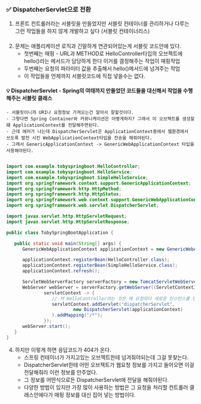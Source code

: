### ✅ DispatcherServlet으로 전환



1. 프론트 컨트롤러라는 서블릿을 만들었지만 서블릿 컨테이너를 관리하거나 다루는 그런 작업들을 하지 않게 개발하고 싶다 (서블릿 컨테이너리스)
####
2. 문제는 애플리케이션 로직과 긴말하게 연관되어있는게 서블릿 코드안에 있다.
    - 첫번째는 매핑 - URL과 METHOD로 HelloController타입의 오브젝트에 hello()라는 메서드가 담당하게 한다 이거를 결정해주는 작업이 매핑작업
    - 두번째는 요청의 파라미터 값을 추출해서 hello()메서드에 넘겨주는 작업
    - 이 작업들을 언제까지 서블릿코드에 직접 넣을수는 없다.
####
#### 💡 DispatcherServlet - Spring의 여태까지 만들었던 코드들을 대신해서 작업을 수행해주는 서블릿 클래스
    - 서블릿이니까 URI나 요청정보 가져오는건 알아서 잘할것이다.
    - 그렇다면 Spring Container와 커뮤니케이션은 어떻게하지? 그래서 이 오브젝트를 생성할떄 ApplicationContext를 전달해주면된다.
    - 근데 에러가 나는데 DispatcherServlet은 ApplicationContext중에서 웹환경에서 쓰도록 발전 시킨 WebApplicationContext타입을 전송을 해줘야된다.
    - 그래서 GenericApplicationContext -> GenericWebApplicationContext 타입을 사용해야된다.

```java

import com.example.tobyspringboot.HelloController;
import com.example.tobyspringboot.HelloService;
import com.example.tobyspringboot.SimpleHelloService;
import org.springframework.context.support.GenericApplicationContext;
import org.springframework.http.HttpMethod;
import org.springframework.http.HttpStatus;
import org.springframework.web.context.support.GenericWebApplicationContext;
import org.springframework.web.servlet.DispatcherServlet;

import javax.servlet.http.HttpServletRequest;
import javax.servlet.http.HttpServletResponse;

public class TobySpringBootApplication {

   public static void main(String[] args) {
      GenericWebApplicationContext applicationContext = new GenericWebApplicationContext();

      applicationContext.registerBean(HelloController.class);
      applicationContext.registerBean(SimpleHelloService.class);
      applicationContext.refresh();

      ServletWebServerFactory serverFactory = new TomcatServletWebServerFactory();
      WebServer webServer = serverFactory.getWebServer((ServletContextInitializer)
              servletContext -> {
                 // 저 HelloController라는 것은 매 요청마다 새로운 인스턴스를 만들 필요가 없다 계속 재사용해도된다.
                 servletContext.addServlet("dispatcherServlet",
                         new DispatcherServlet(applicationContext)
                 ).addMapping("/*");
              });
      webServer.start();
   }
}
``` 

4. 하지만 이렇게 하면 응답코드가 404가 온다.
   - 스프링 컨테이너가 가지고있는 오브젝트한테 넘겨줘야되는데 그걸 못찾는다.
   - DispatcherServlet한테 어떤 오브젝트가 웹요청 정보를 가지고 들어오면 이걸 전달해줘라 이런 정보를 안주었다.
   - 그 정보를 어떤식으로든 DispatcherServlet에 전달을 해줘야된다.
   - 다양한 방법이 있지만 가장 많이 사용하는 방법은 그 요청을 처리할 컨트롤러 클래스안에다가 매핑 정보를 대신 집어 넣는 방법이다.